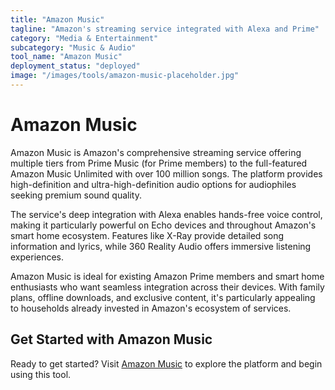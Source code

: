 ```yaml
---
title: "Amazon Music"
tagline: "Amazon's streaming service integrated with Alexa and Prime"
category: "Media & Entertainment"
subcategory: "Music & Audio"
tool_name: "Amazon Music"
deployment_status: "deployed"
image: "/images/tools/amazon-music-placeholder.jpg"
---
```


# Amazon Music

Amazon Music is Amazon's comprehensive streaming service offering multiple tiers from Prime Music (for Prime members) to the full-featured Amazon Music Unlimited with over 100 million songs. The platform provides high-definition and ultra-high-definition audio options for audiophiles seeking premium sound quality.

The service's deep integration with Alexa enables hands-free voice control, making it particularly powerful on Echo devices and throughout Amazon's smart home ecosystem. Features like X-Ray provide detailed song information and lyrics, while 360 Reality Audio offers immersive listening experiences.

Amazon Music is ideal for existing Amazon Prime members and smart home enthusiasts who want seamless integration across their devices. With family plans, offline downloads, and exclusive content, it's particularly appealing to households already invested in Amazon's ecosystem of services.
## Get Started with Amazon Music

Ready to get started? Visit [Amazon Music](https://amazonmusic.com) to explore the platform and begin using this tool.
